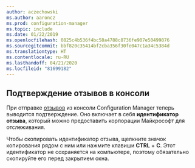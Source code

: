 ```yaml
---
author: aczechowski
ms.author: aaroncz
ms.prod: configuration-manager
ms.topic: include
ms.date: 01/22/2019
ms.openlocfilehash: 0825c4b536f4bc58a4788c8736fe907e50499876
ms.sourcegitcommit: bbf820c35414bf2cba356f30fe047c1a34c5384d
ms.translationtype: HT
ms.contentlocale: ru-RU
ms.lasthandoff: 04/21/2020
ms.locfileid: "81699182"
---
```

## <a name="confirmation-of-console-feedback"></a><a name="bkmk_feedback"></a> Подтверждение отзывов в консоли
<!--3556010-->

При отправке [отзывов](../../../../understand/find-help.md#product-feedback) из консоли Configuration Manager теперь выводится подтверждение. Оно включает в себя **идентификатор отзыва**, который можно предоставить корпорации Майкрософт для отслеживания. 

Чтобы скопировать идентификатор отзыва, щелкните значок копирования рядом с ним или нажмите клавиши **CTRL** + **C**. Этот идентификатор не сохраняется на компьютере, поэтому обязательно скопируйте его перед закрытием окна. 

